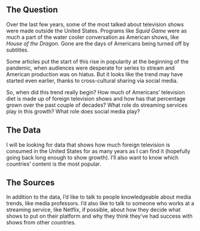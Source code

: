 ## The Question 
Over the last few years, some of the most talked about television shows were made outside the United States. Programs like *Squid Game* were as much a part of the water cooler conversation as American shows, like *House of the Dragon.* Gone are the days of Americans being turned off by subtitles. 

Some articles put the start of this rise in popularity at the beginning of the pandemic, when audiences were desperate for series to stream and American production was on hiatus. But it looks like the trend may have started even earlier, thanks to cross-cultural sharing via social media. 

So, when did this trend really begin? How much of Americans’ television diet is made up of foreign television shows and how has that percentage grown over the past couple of decades? What role do streaming services play in this growth? What role does social media play?  

## The Data 
I will be looking for data that shows how much foreign television is consumed in the United States for as many years as I can find it (hopefully going back long enough to show growth). I’ll also want to know which countries’ content is the most popular. 

## The Sources 
In addition to the data, I’d like to talk to people knowledgeable about media trends, like media professors. I’d also like to talk to someone who works at a streaming service, like Netflix, if possible, about how they decide what shows to put on their platform and why they think they’ve had success with shows from other countries. 
